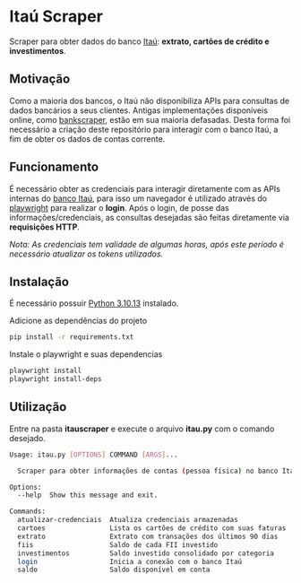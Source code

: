 # Itaú Scraper

Scraper para obter dados do banco [Itaú](itau.com.br):  **extrato, cartões de crédito e investimentos**.

## Motivação
Como a maioria dos bancos, o Itaú não disponibiliza APIs para consultas de dados bancários a seus clientes. Antigas implementações disponíveis online, como [bankscraper](https://github.com/kamushadenes/bankscraper), estão em sua maioria defasadas. Desta forma foi necessário a criação deste repositório para interagir com o banco Itaú, a fim de obter os dados de contas corrente.

## Funcionamento
É necessário obter as credenciais para interagir diretamente com as APIs internas do [banco Itaú](itau.com.br), para isso um navegador é utilizado através do [playwright](https://playwright.dev/python/) para realizar o **login**. Após o login, de posse das informações/credenciais, as consultas desejadas são feitas diretamente via **requisições HTTP**.

_Nota: As credenciais tem validade de algumas horas, após este período é necessário atualizar os tokens utilizados._


## Instalação
É necessário possuir [Python 3.10.13](https://www.python.org/downloads/) instalado.

Adicione as dependências do projeto 
```bash
pip install -r requirements.txt
```
Instale o playwright e suas dependencias
```bash
playwright install
playwright install-deps
```

## Utilização
Entre na pasta **itauscraper** e execute o arquivo **itau.py** com o comando desejado.
```bash
Usage: itau.py [OPTIONS] COMMAND [ARGS]...

  Scraper para obter informações de contas (pessoa física) no banco Itaú

Options:
  --help  Show this message and exit.

Commands:
  atualizar-credenciais  Atualiza credenciais armazenadas
  cartoes                Lista os cartões de crédito com suas faturas
  extrato                Extrato com transações dos últimos 90 dias
  fiis                   Saldo de cada FII investido
  investimentos          Saldo investido consolidado por categoria
  login                  Inicia a conexão com o banco Itaú
  saldo                  Saldo disponível em conta
```

